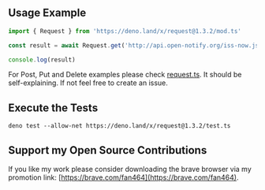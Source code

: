   
## Usage Example

```ts
import { Request } from 'https://deno.land/x/request@1.3.2/mod.ts'

const result = await Request.get('http://api.open-notify.org/iss-now.json')

console.log(result)
```

For Post, Put and Delete examples please check
[request.ts](https://deno.land/x/request@1.3.2/mod.ts). It should be
self-explaining. If not feel free to create an issue.
  
  
## Execute the Tests

```
deno test --allow-net https://deno.land/x/request@1.3.2/test.ts
```
   
   
## Support my Open Source Contributions  

If you like my work please consider downloading the brave browser via my promotion link: [https://brave.com/fan464](https://brave.com/fan464).  

![![](https://brave.com/)](https://brave.com/wp-content/uploads/2019/01/logotype-full-color.svg)
<!-- <a target="__blank" href="https://brave.com/">
<img style="text-align: center" src="https://brave.com/wp-content/uploads/2019/01/logotype-full-color.svg" alt="drawing" width="220" />
</a> -->

